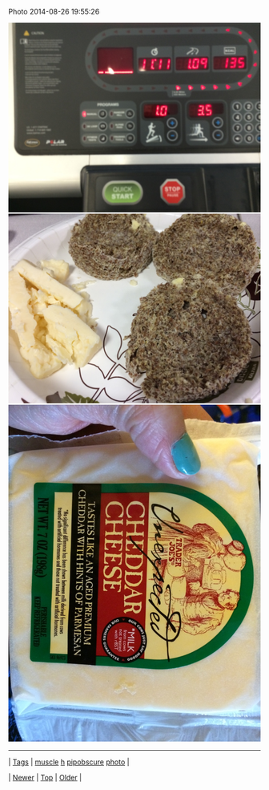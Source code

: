 <!--
title: Photo 2014-08-26 19
date: 2020-06-28T15:27:00.373Z
tags: muscle, h, pipobscure, photo
-->


Photo 2014-08-26 19:55:26

![](95846227304-0.jpg)
![](95846227304-1.jpg)
![](95846227304-2.jpg)

<!--BOTTOM-POST-NAVIGATION-->
---

| [Tags](tags.md) | [muscle](tag-muscle.md) [h](tag-h.md) [pipobscure](tag-pipobscure.md) [photo](tag-photo.md) |

| [Newer](95843686014.md) | [Top](index.md) | [Older](95846790864.md) |